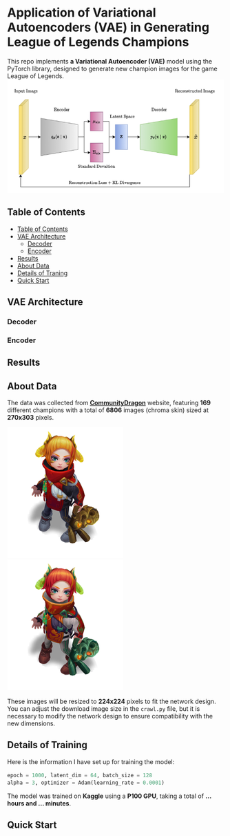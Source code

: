 # Application of Variational Autoencoders (VAE) in Generating League of Legends Champions
This repo implements **a Variational Autoencoder (VAE)** model using the PyTorch library, designed to generate new champion images for the game League of Legends. 
![VAE Architecture](./images/VAE_arch.png) <!-- https://medium.com/@rushikesh.shende/autoencoders-variational-autoencoders-vae-and-%CE%B2-vae-ceba9998773d -->
## Table of Contents
* [Table of Contents](#table-of-contents)
* [VAE Architecture](#vae-architecture)
    + [Decoder](#decoder)
    + [Encoder](#encoder)
* [Results](#results)
* [About Data](#about-data)
* [Details of Traning](#details-of-training)
* [Quick Start](#quick-start)

## VAE Architecture

### Decoder

### Encoder

## Results

## About Data
The data was collected from [**CommunityDragon**](https://www.communitydragon.org/) website, featuring **169** different champions with a total of **6806** images (chroma skin) sized at **270x303** pixels. 

![Image 1](./data/train/1_13.png) ![Image 2](./data/train/1_14.png)

These images will be resized to **224x224** pixels to fit the network design. You can adjust the download image size in the `crawl.py` file, but it is necessary to modify the network design to ensure compatibility with the new dimensions.

## Details of Training
Here is the information I have set up for training the model:
```python
epoch = 1000, latent_dim = 64, batch_size = 128
alpha = 3, optimizer = Adam(learning_rate = 0.0001)
```
The model was trained on **Kaggle** using a **P100 GPU**, taking a total of **... hours and ... minutes**.
## Quick Start